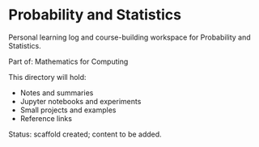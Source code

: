 # Probability and Statistics

Personal learning log and course-building workspace for Probability and Statistics.

Part of: Mathematics for Computing

This directory will hold:
- Notes and summaries
- Jupyter notebooks and experiments
- Small projects and examples
- Reference links

Status: scaffold created; content to be added.
